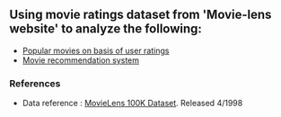 ## Using movie ratings dataset from 'Movie-lens website' to analyze the following:
* [Popular movies on basis of user ratings](https://github.com/aaggarwal2805/SparkApps/tree/master/movielens-analysis/src)
* [Movie recommendation system](https://github.com/aaggarwal2805/SparkApps/tree/master/movielens-analysis/src)

### References
* Data reference : [MovieLens 100K Dataset](https://grouplens.org/datasets/movielens/). Released 4/1998
